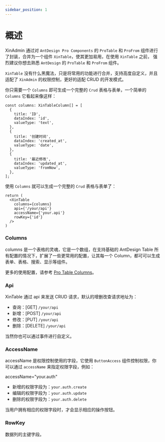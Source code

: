 ```yaml
---
sidebar_position: 1
---
```


# 概述

XinAdmin 通过对 `AntDesign Pro Components` 的 `ProTable` 和 `ProFrom` 组件进行了封装，合并为一个组件 `XinTable`，使其更加易用，在使用 `XinTable` 之前，
强烈建议你想去熟悉 `AntDesign` 的 `ProTable` 和 `ProFrom` 组件。 

`XinTable` 没有什么黑魔法，只是将常用的功能进行合并，支持高度自定义，并且适配了 `XinAdmin` 的权限控制，更好的适配 CRUD 的开发模式。

你只需要一个 `Columns` 即可生成一个完整的 `Crud` 表格与表单，一个简单的 `Columns` 它看起来像这样：

```tsx
const columns: XinTableColumn[] = [
  {
    title: 'ID',
    dataIndex: 'id',
    valueType: 'text',
  },
  {
    title: '创建时间',
    dataIndex: 'created_at',
    valueType: 'date',
  },
  {
    title: '最近修改',
    dataIndex: 'updated_at',
    valueType: 'fromNow',
  },
];
```

使用 `Columns` 就可以生成一个完整的 `Crud` 表格与表单了：

```tsx
return (
  <XinTable
    columns={columns}
    api={'/your/api'}
    accessName={'your.api'}
    rowKey={'id'}
  />
)
```

### Columns

columns 是一个表格的灵魂，它是一个数组，在支持基础的 AntDesign Table 所有配置的情况下，扩展了一些更常用的配置，让其每一个 Column，都可可以生成表单、表格、搜索、显示等组件。

更多的使用配置，请参考 [Pro Table Columns](https://procomponents.ant.design/components/schema)。

### Api

XinTable 通过 api 来发送 CRUD 请求，默认的增删改查请求地址为：

- 查询：[GET] `/your/api`
- 新增：[POST] `/your/api`
- 修改：[PUT] `/your/api`
- 删除：[DELETE] `/your/api`

当然你也可以通过事件进行自定义。

### AccessName

accessName 是权限控制使用的字段，它使用 `ButtonAccess` 组件控制权限，你可以通过 `accessName` 来指定权限字段，例如：

accessName="your.auth"

- 新增的权限字段为：`your.auth.create`
- 编辑的权限字段为：`your.auth.update`
- 删除的权限字段为：`your.auth.delete`

当用户拥有相应的权限字段时，才会显示相应的操作按钮。

### RowKey

数据列的主键字段。
